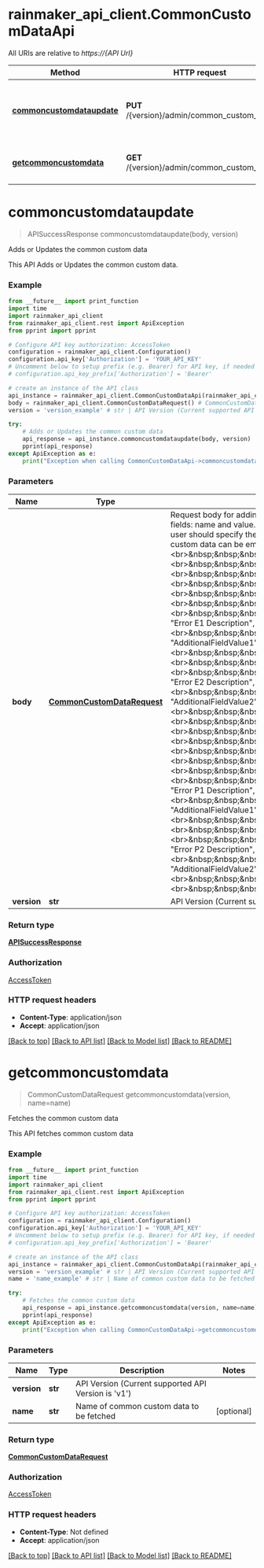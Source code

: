 # rainmaker_api_client.CommonCustomDataApi

All URIs are relative to *https://{API Url}*

Method | HTTP request | Description
------------- | ------------- | -------------
[**commoncustomdataupdate**](CommonCustomDataApi.md#commoncustomdataupdate) | **PUT** /{version}/admin/common_custom_data | Adds or Updates the common custom data
[**getcommoncustomdata**](CommonCustomDataApi.md#getcommoncustomdata) | **GET** /{version}/admin/common_custom_data | Fetches the common custom data

# **commoncustomdataupdate**
> APISuccessResponse commoncustomdataupdate(body, version)

Adds or Updates the common custom data

This API Adds or Updates the common custom data.

### Example
```python
from __future__ import print_function
import time
import rainmaker_api_client
from rainmaker_api_client.rest import ApiException
from pprint import pprint

# Configure API key authorization: AccessToken
configuration = rainmaker_api_client.Configuration()
configuration.api_key['Authorization'] = 'YOUR_API_KEY'
# Uncomment below to setup prefix (e.g. Bearer) for API key, if needed
# configuration.api_key_prefix['Authorization'] = 'Bearer'

# create an instance of the API class
api_instance = rainmaker_api_client.CommonCustomDataApi(rainmaker_api_client.ApiClient(configuration))
body = rainmaker_api_client.CommonCustomDataRequest() # CommonCustomDataRequest | Request body for adding or updating common custom data. This will be a JSON payload. The maximum storage allowed for each name is 300KB. It will have fields: name and value. The name should be a string and value can be any of: JSON, string, int, boolean, array of Json objects.When data is an array of objects, user should specify the entire object for modifying the data.When data is json object, user can perform operations similar to user custom data.The common custom data can be empty or it can have some data as shown below: <br>{ <br>&nbsp;&nbsp;&nbsp;&nbsp;"name": "faults", <br>&nbsp;&nbsp;&nbsp;&nbsp;"value": [ <br>&nbsp;&nbsp;&nbsp;&nbsp;&nbsp;&nbsp;&nbsp;&nbsp;{ <br>&nbsp;&nbsp;&nbsp;&nbsp;&nbsp;&nbsp;&nbsp;&nbsp;&nbsp;&nbsp;&nbsp;&nbsp;"device_type": "ac", <br>&nbsp;&nbsp;&nbsp;&nbsp;&nbsp;&nbsp;&nbsp;&nbsp;&nbsp;&nbsp;&nbsp;&nbsp;"country": "India", <br>&nbsp;&nbsp;&nbsp;&nbsp;&nbsp;&nbsp;&nbsp;&nbsp;&nbsp;&nbsp;&nbsp;&nbsp;"error_codes": [ <br>&nbsp;&nbsp;&nbsp;&nbsp;&nbsp;&nbsp;&nbsp;&nbsp;&nbsp;&nbsp;&nbsp;&nbsp;&nbsp;&nbsp;&nbsp;&nbsp;{ <br>&nbsp;&nbsp;&nbsp;&nbsp;&nbsp;&nbsp;&nbsp;&nbsp;&nbsp;&nbsp;&nbsp;&nbsp;&nbsp;&nbsp;&nbsp;&nbsp;&nbsp;&nbsp;&nbsp;&nbsp;"code": "E1", <br>&nbsp;&nbsp;&nbsp;&nbsp;&nbsp;&nbsp;&nbsp;&nbsp;&nbsp;&nbsp;&nbsp;&nbsp;&nbsp;&nbsp;&nbsp;&nbsp;&nbsp;&nbsp;&nbsp;&nbsp;"description": "Error E1 Description", <br>&nbsp;&nbsp;&nbsp;&nbsp;&nbsp;&nbsp;&nbsp;&nbsp;&nbsp;&nbsp;&nbsp;&nbsp;&nbsp;&nbsp;&nbsp;&nbsp;&nbsp;&nbsp;&nbsp;&nbsp;"additional_field": "AdditionalFieldValue1" <br>&nbsp;&nbsp;&nbsp;&nbsp;&nbsp;&nbsp;&nbsp;&nbsp;&nbsp;&nbsp;&nbsp;&nbsp;&nbsp;&nbsp;&nbsp;&nbsp;}, <br>&nbsp;&nbsp;&nbsp;&nbsp;&nbsp;&nbsp;&nbsp;&nbsp;&nbsp;&nbsp;&nbsp;&nbsp;&nbsp;&nbsp;&nbsp;&nbsp;{ <br>&nbsp;&nbsp;&nbsp;&nbsp;&nbsp;&nbsp;&nbsp;&nbsp;&nbsp;&nbsp;&nbsp;&nbsp;&nbsp;&nbsp;&nbsp;&nbsp;&nbsp;&nbsp;&nbsp;&nbsp;"code": "E2", <br>&nbsp;&nbsp;&nbsp;&nbsp;&nbsp;&nbsp;&nbsp;&nbsp;&nbsp;&nbsp;&nbsp;&nbsp;&nbsp;&nbsp;&nbsp;&nbsp;&nbsp;&nbsp;&nbsp;&nbsp;"description": "Error E2 Description", <br>&nbsp;&nbsp;&nbsp;&nbsp;&nbsp;&nbsp;&nbsp;&nbsp;&nbsp;&nbsp;&nbsp;&nbsp;&nbsp;&nbsp;&nbsp;&nbsp;&nbsp;&nbsp;&nbsp;&nbsp;"additional_field": "AdditionalFieldValue2" <br>&nbsp;&nbsp;&nbsp;&nbsp;&nbsp;&nbsp;&nbsp;&nbsp;&nbsp;&nbsp;&nbsp;&nbsp;&nbsp;&nbsp;&nbsp;&nbsp;} <br>&nbsp;&nbsp;&nbsp;&nbsp;&nbsp;&nbsp;&nbsp;&nbsp;&nbsp;&nbsp;&nbsp;&nbsp;] <br>&nbsp;&nbsp;&nbsp;&nbsp;&nbsp;&nbsp;&nbsp;&nbsp;}, <br>&nbsp;&nbsp;&nbsp;&nbsp;&nbsp;&nbsp;&nbsp;&nbsp;{ <br>&nbsp;&nbsp;&nbsp;&nbsp;&nbsp;&nbsp;&nbsp;&nbsp;&nbsp;&nbsp;&nbsp;&nbsp;"device_type": "refrigerator", <br>&nbsp;&nbsp;&nbsp;&nbsp;&nbsp;&nbsp;&nbsp;&nbsp;&nbsp;&nbsp;&nbsp;&nbsp;"country": "Australia", <br>&nbsp;&nbsp;&nbsp;&nbsp;&nbsp;&nbsp;&nbsp;&nbsp;&nbsp;&nbsp;&nbsp;&nbsp;"error_codes": [ <br>&nbsp;&nbsp;&nbsp;&nbsp;&nbsp;&nbsp;&nbsp;&nbsp;&nbsp;&nbsp;&nbsp;&nbsp;&nbsp;&nbsp;&nbsp;&nbsp;{ <br>&nbsp;&nbsp;&nbsp;&nbsp;&nbsp;&nbsp;&nbsp;&nbsp;&nbsp;&nbsp;&nbsp;&nbsp;&nbsp;&nbsp;&nbsp;&nbsp;&nbsp;&nbsp;&nbsp;&nbsp;"code": "P1", <br>&nbsp;&nbsp;&nbsp;&nbsp;&nbsp;&nbsp;&nbsp;&nbsp;&nbsp;&nbsp;&nbsp;&nbsp;&nbsp;&nbsp;&nbsp;&nbsp;&nbsp;&nbsp;&nbsp;&nbsp;"description": "Error P1 Description", <br>&nbsp;&nbsp;&nbsp;&nbsp;&nbsp;&nbsp;&nbsp;&nbsp;&nbsp;&nbsp;&nbsp;&nbsp;&nbsp;&nbsp;&nbsp;&nbsp;&nbsp;&nbsp;&nbsp;&nbsp;"additional_field": "AdditionalFieldValue1" <br>&nbsp;&nbsp;&nbsp;&nbsp;&nbsp;&nbsp;&nbsp;&nbsp;&nbsp;&nbsp;&nbsp;&nbsp;&nbsp;&nbsp;&nbsp;&nbsp;}, <br>&nbsp;&nbsp;&nbsp;&nbsp;&nbsp;&nbsp;&nbsp;&nbsp;&nbsp;&nbsp;&nbsp;&nbsp;&nbsp;&nbsp;&nbsp;&nbsp;{ <br>&nbsp;&nbsp;&nbsp;&nbsp;&nbsp;&nbsp;&nbsp;&nbsp;&nbsp;&nbsp;&nbsp;&nbsp;&nbsp;&nbsp;&nbsp;&nbsp;&nbsp;&nbsp;&nbsp;&nbsp;"code": "P2", <br>&nbsp;&nbsp;&nbsp;&nbsp;&nbsp;&nbsp;&nbsp;&nbsp;&nbsp;&nbsp;&nbsp;&nbsp;&nbsp;&nbsp;&nbsp;&nbsp;&nbsp;&nbsp;&nbsp;&nbsp;"description": "Error P2 Description", <br>&nbsp;&nbsp;&nbsp;&nbsp;&nbsp;&nbsp;&nbsp;&nbsp;&nbsp;&nbsp;&nbsp;&nbsp;&nbsp;&nbsp;&nbsp;&nbsp;&nbsp;&nbsp;&nbsp;&nbsp;"additional_field": "AdditionalFieldValue2" <br>&nbsp;&nbsp;&nbsp;&nbsp;&nbsp;&nbsp;&nbsp;&nbsp;&nbsp;&nbsp;&nbsp;&nbsp;&nbsp;&nbsp;&nbsp;&nbsp;} <br>&nbsp;&nbsp;&nbsp;&nbsp;&nbsp;&nbsp;&nbsp;&nbsp;&nbsp;&nbsp;&nbsp;&nbsp;] <br>&nbsp;&nbsp;&nbsp;&nbsp;&nbsp;&nbsp;&nbsp;&nbsp;} <br>&nbsp;&nbsp;&nbsp;&nbsp;] <br>}
version = 'version_example' # str | API Version (Current supported API Version is 'v1')

try:
    # Adds or Updates the common custom data
    api_response = api_instance.commoncustomdataupdate(body, version)
    pprint(api_response)
except ApiException as e:
    print("Exception when calling CommonCustomDataApi->commoncustomdataupdate: %s\n" % e)
```

### Parameters

Name | Type | Description  | Notes
------------- | ------------- | ------------- | -------------
 **body** | [**CommonCustomDataRequest**](CommonCustomDataRequest.md)| Request body for adding or updating common custom data. This will be a JSON payload. The maximum storage allowed for each name is 300KB. It will have fields: name and value. The name should be a string and value can be any of: JSON, string, int, boolean, array of Json objects.When data is an array of objects, user should specify the entire object for modifying the data.When data is json object, user can perform operations similar to user custom data.The common custom data can be empty or it can have some data as shown below: &lt;br&gt;{ &lt;br&gt;&amp;nbsp;&amp;nbsp;&amp;nbsp;&amp;nbsp;&quot;name&quot;: &quot;faults&quot;, &lt;br&gt;&amp;nbsp;&amp;nbsp;&amp;nbsp;&amp;nbsp;&quot;value&quot;: [ &lt;br&gt;&amp;nbsp;&amp;nbsp;&amp;nbsp;&amp;nbsp;&amp;nbsp;&amp;nbsp;&amp;nbsp;&amp;nbsp;{ &lt;br&gt;&amp;nbsp;&amp;nbsp;&amp;nbsp;&amp;nbsp;&amp;nbsp;&amp;nbsp;&amp;nbsp;&amp;nbsp;&amp;nbsp;&amp;nbsp;&amp;nbsp;&amp;nbsp;&quot;device_type&quot;: &quot;ac&quot;, &lt;br&gt;&amp;nbsp;&amp;nbsp;&amp;nbsp;&amp;nbsp;&amp;nbsp;&amp;nbsp;&amp;nbsp;&amp;nbsp;&amp;nbsp;&amp;nbsp;&amp;nbsp;&amp;nbsp;&quot;country&quot;: &quot;India&quot;, &lt;br&gt;&amp;nbsp;&amp;nbsp;&amp;nbsp;&amp;nbsp;&amp;nbsp;&amp;nbsp;&amp;nbsp;&amp;nbsp;&amp;nbsp;&amp;nbsp;&amp;nbsp;&amp;nbsp;&quot;error_codes&quot;: [ &lt;br&gt;&amp;nbsp;&amp;nbsp;&amp;nbsp;&amp;nbsp;&amp;nbsp;&amp;nbsp;&amp;nbsp;&amp;nbsp;&amp;nbsp;&amp;nbsp;&amp;nbsp;&amp;nbsp;&amp;nbsp;&amp;nbsp;&amp;nbsp;&amp;nbsp;{ &lt;br&gt;&amp;nbsp;&amp;nbsp;&amp;nbsp;&amp;nbsp;&amp;nbsp;&amp;nbsp;&amp;nbsp;&amp;nbsp;&amp;nbsp;&amp;nbsp;&amp;nbsp;&amp;nbsp;&amp;nbsp;&amp;nbsp;&amp;nbsp;&amp;nbsp;&amp;nbsp;&amp;nbsp;&amp;nbsp;&amp;nbsp;&quot;code&quot;: &quot;E1&quot;, &lt;br&gt;&amp;nbsp;&amp;nbsp;&amp;nbsp;&amp;nbsp;&amp;nbsp;&amp;nbsp;&amp;nbsp;&amp;nbsp;&amp;nbsp;&amp;nbsp;&amp;nbsp;&amp;nbsp;&amp;nbsp;&amp;nbsp;&amp;nbsp;&amp;nbsp;&amp;nbsp;&amp;nbsp;&amp;nbsp;&amp;nbsp;&quot;description&quot;: &quot;Error E1 Description&quot;, &lt;br&gt;&amp;nbsp;&amp;nbsp;&amp;nbsp;&amp;nbsp;&amp;nbsp;&amp;nbsp;&amp;nbsp;&amp;nbsp;&amp;nbsp;&amp;nbsp;&amp;nbsp;&amp;nbsp;&amp;nbsp;&amp;nbsp;&amp;nbsp;&amp;nbsp;&amp;nbsp;&amp;nbsp;&amp;nbsp;&amp;nbsp;&quot;additional_field&quot;: &quot;AdditionalFieldValue1&quot; &lt;br&gt;&amp;nbsp;&amp;nbsp;&amp;nbsp;&amp;nbsp;&amp;nbsp;&amp;nbsp;&amp;nbsp;&amp;nbsp;&amp;nbsp;&amp;nbsp;&amp;nbsp;&amp;nbsp;&amp;nbsp;&amp;nbsp;&amp;nbsp;&amp;nbsp;}, &lt;br&gt;&amp;nbsp;&amp;nbsp;&amp;nbsp;&amp;nbsp;&amp;nbsp;&amp;nbsp;&amp;nbsp;&amp;nbsp;&amp;nbsp;&amp;nbsp;&amp;nbsp;&amp;nbsp;&amp;nbsp;&amp;nbsp;&amp;nbsp;&amp;nbsp;{ &lt;br&gt;&amp;nbsp;&amp;nbsp;&amp;nbsp;&amp;nbsp;&amp;nbsp;&amp;nbsp;&amp;nbsp;&amp;nbsp;&amp;nbsp;&amp;nbsp;&amp;nbsp;&amp;nbsp;&amp;nbsp;&amp;nbsp;&amp;nbsp;&amp;nbsp;&amp;nbsp;&amp;nbsp;&amp;nbsp;&amp;nbsp;&quot;code&quot;: &quot;E2&quot;, &lt;br&gt;&amp;nbsp;&amp;nbsp;&amp;nbsp;&amp;nbsp;&amp;nbsp;&amp;nbsp;&amp;nbsp;&amp;nbsp;&amp;nbsp;&amp;nbsp;&amp;nbsp;&amp;nbsp;&amp;nbsp;&amp;nbsp;&amp;nbsp;&amp;nbsp;&amp;nbsp;&amp;nbsp;&amp;nbsp;&amp;nbsp;&quot;description&quot;: &quot;Error E2 Description&quot;, &lt;br&gt;&amp;nbsp;&amp;nbsp;&amp;nbsp;&amp;nbsp;&amp;nbsp;&amp;nbsp;&amp;nbsp;&amp;nbsp;&amp;nbsp;&amp;nbsp;&amp;nbsp;&amp;nbsp;&amp;nbsp;&amp;nbsp;&amp;nbsp;&amp;nbsp;&amp;nbsp;&amp;nbsp;&amp;nbsp;&amp;nbsp;&quot;additional_field&quot;: &quot;AdditionalFieldValue2&quot; &lt;br&gt;&amp;nbsp;&amp;nbsp;&amp;nbsp;&amp;nbsp;&amp;nbsp;&amp;nbsp;&amp;nbsp;&amp;nbsp;&amp;nbsp;&amp;nbsp;&amp;nbsp;&amp;nbsp;&amp;nbsp;&amp;nbsp;&amp;nbsp;&amp;nbsp;} &lt;br&gt;&amp;nbsp;&amp;nbsp;&amp;nbsp;&amp;nbsp;&amp;nbsp;&amp;nbsp;&amp;nbsp;&amp;nbsp;&amp;nbsp;&amp;nbsp;&amp;nbsp;&amp;nbsp;] &lt;br&gt;&amp;nbsp;&amp;nbsp;&amp;nbsp;&amp;nbsp;&amp;nbsp;&amp;nbsp;&amp;nbsp;&amp;nbsp;}, &lt;br&gt;&amp;nbsp;&amp;nbsp;&amp;nbsp;&amp;nbsp;&amp;nbsp;&amp;nbsp;&amp;nbsp;&amp;nbsp;{ &lt;br&gt;&amp;nbsp;&amp;nbsp;&amp;nbsp;&amp;nbsp;&amp;nbsp;&amp;nbsp;&amp;nbsp;&amp;nbsp;&amp;nbsp;&amp;nbsp;&amp;nbsp;&amp;nbsp;&quot;device_type&quot;: &quot;refrigerator&quot;, &lt;br&gt;&amp;nbsp;&amp;nbsp;&amp;nbsp;&amp;nbsp;&amp;nbsp;&amp;nbsp;&amp;nbsp;&amp;nbsp;&amp;nbsp;&amp;nbsp;&amp;nbsp;&amp;nbsp;&quot;country&quot;: &quot;Australia&quot;, &lt;br&gt;&amp;nbsp;&amp;nbsp;&amp;nbsp;&amp;nbsp;&amp;nbsp;&amp;nbsp;&amp;nbsp;&amp;nbsp;&amp;nbsp;&amp;nbsp;&amp;nbsp;&amp;nbsp;&quot;error_codes&quot;: [ &lt;br&gt;&amp;nbsp;&amp;nbsp;&amp;nbsp;&amp;nbsp;&amp;nbsp;&amp;nbsp;&amp;nbsp;&amp;nbsp;&amp;nbsp;&amp;nbsp;&amp;nbsp;&amp;nbsp;&amp;nbsp;&amp;nbsp;&amp;nbsp;&amp;nbsp;{ &lt;br&gt;&amp;nbsp;&amp;nbsp;&amp;nbsp;&amp;nbsp;&amp;nbsp;&amp;nbsp;&amp;nbsp;&amp;nbsp;&amp;nbsp;&amp;nbsp;&amp;nbsp;&amp;nbsp;&amp;nbsp;&amp;nbsp;&amp;nbsp;&amp;nbsp;&amp;nbsp;&amp;nbsp;&amp;nbsp;&amp;nbsp;&quot;code&quot;: &quot;P1&quot;, &lt;br&gt;&amp;nbsp;&amp;nbsp;&amp;nbsp;&amp;nbsp;&amp;nbsp;&amp;nbsp;&amp;nbsp;&amp;nbsp;&amp;nbsp;&amp;nbsp;&amp;nbsp;&amp;nbsp;&amp;nbsp;&amp;nbsp;&amp;nbsp;&amp;nbsp;&amp;nbsp;&amp;nbsp;&amp;nbsp;&amp;nbsp;&quot;description&quot;: &quot;Error P1 Description&quot;, &lt;br&gt;&amp;nbsp;&amp;nbsp;&amp;nbsp;&amp;nbsp;&amp;nbsp;&amp;nbsp;&amp;nbsp;&amp;nbsp;&amp;nbsp;&amp;nbsp;&amp;nbsp;&amp;nbsp;&amp;nbsp;&amp;nbsp;&amp;nbsp;&amp;nbsp;&amp;nbsp;&amp;nbsp;&amp;nbsp;&amp;nbsp;&quot;additional_field&quot;: &quot;AdditionalFieldValue1&quot; &lt;br&gt;&amp;nbsp;&amp;nbsp;&amp;nbsp;&amp;nbsp;&amp;nbsp;&amp;nbsp;&amp;nbsp;&amp;nbsp;&amp;nbsp;&amp;nbsp;&amp;nbsp;&amp;nbsp;&amp;nbsp;&amp;nbsp;&amp;nbsp;&amp;nbsp;}, &lt;br&gt;&amp;nbsp;&amp;nbsp;&amp;nbsp;&amp;nbsp;&amp;nbsp;&amp;nbsp;&amp;nbsp;&amp;nbsp;&amp;nbsp;&amp;nbsp;&amp;nbsp;&amp;nbsp;&amp;nbsp;&amp;nbsp;&amp;nbsp;&amp;nbsp;{ &lt;br&gt;&amp;nbsp;&amp;nbsp;&amp;nbsp;&amp;nbsp;&amp;nbsp;&amp;nbsp;&amp;nbsp;&amp;nbsp;&amp;nbsp;&amp;nbsp;&amp;nbsp;&amp;nbsp;&amp;nbsp;&amp;nbsp;&amp;nbsp;&amp;nbsp;&amp;nbsp;&amp;nbsp;&amp;nbsp;&amp;nbsp;&quot;code&quot;: &quot;P2&quot;, &lt;br&gt;&amp;nbsp;&amp;nbsp;&amp;nbsp;&amp;nbsp;&amp;nbsp;&amp;nbsp;&amp;nbsp;&amp;nbsp;&amp;nbsp;&amp;nbsp;&amp;nbsp;&amp;nbsp;&amp;nbsp;&amp;nbsp;&amp;nbsp;&amp;nbsp;&amp;nbsp;&amp;nbsp;&amp;nbsp;&amp;nbsp;&quot;description&quot;: &quot;Error P2 Description&quot;, &lt;br&gt;&amp;nbsp;&amp;nbsp;&amp;nbsp;&amp;nbsp;&amp;nbsp;&amp;nbsp;&amp;nbsp;&amp;nbsp;&amp;nbsp;&amp;nbsp;&amp;nbsp;&amp;nbsp;&amp;nbsp;&amp;nbsp;&amp;nbsp;&amp;nbsp;&amp;nbsp;&amp;nbsp;&amp;nbsp;&amp;nbsp;&quot;additional_field&quot;: &quot;AdditionalFieldValue2&quot; &lt;br&gt;&amp;nbsp;&amp;nbsp;&amp;nbsp;&amp;nbsp;&amp;nbsp;&amp;nbsp;&amp;nbsp;&amp;nbsp;&amp;nbsp;&amp;nbsp;&amp;nbsp;&amp;nbsp;&amp;nbsp;&amp;nbsp;&amp;nbsp;&amp;nbsp;} &lt;br&gt;&amp;nbsp;&amp;nbsp;&amp;nbsp;&amp;nbsp;&amp;nbsp;&amp;nbsp;&amp;nbsp;&amp;nbsp;&amp;nbsp;&amp;nbsp;&amp;nbsp;&amp;nbsp;] &lt;br&gt;&amp;nbsp;&amp;nbsp;&amp;nbsp;&amp;nbsp;&amp;nbsp;&amp;nbsp;&amp;nbsp;&amp;nbsp;} &lt;br&gt;&amp;nbsp;&amp;nbsp;&amp;nbsp;&amp;nbsp;] &lt;br&gt;} | 
 **version** | **str**| API Version (Current supported API Version is &#x27;v1&#x27;) | 

### Return type

[**APISuccessResponse**](APISuccessResponse.md)

### Authorization

[AccessToken](../README.md#AccessToken)

### HTTP request headers

 - **Content-Type**: application/json
 - **Accept**: application/json

[[Back to top]](#) [[Back to API list]](../README.md#documentation-for-api-endpoints) [[Back to Model list]](../README.md#documentation-for-models) [[Back to README]](../README.md)

# **getcommoncustomdata**
> CommonCustomDataRequest getcommoncustomdata(version, name=name)

Fetches the common custom data

This API fetches common custom data

### Example
```python
from __future__ import print_function
import time
import rainmaker_api_client
from rainmaker_api_client.rest import ApiException
from pprint import pprint

# Configure API key authorization: AccessToken
configuration = rainmaker_api_client.Configuration()
configuration.api_key['Authorization'] = 'YOUR_API_KEY'
# Uncomment below to setup prefix (e.g. Bearer) for API key, if needed
# configuration.api_key_prefix['Authorization'] = 'Bearer'

# create an instance of the API class
api_instance = rainmaker_api_client.CommonCustomDataApi(rainmaker_api_client.ApiClient(configuration))
version = 'version_example' # str | API Version (Current supported API Version is 'v1')
name = 'name_example' # str | Name of common custom data to be fetched (optional)

try:
    # Fetches the common custom data
    api_response = api_instance.getcommoncustomdata(version, name=name)
    pprint(api_response)
except ApiException as e:
    print("Exception when calling CommonCustomDataApi->getcommoncustomdata: %s\n" % e)
```

### Parameters

Name | Type | Description  | Notes
------------- | ------------- | ------------- | -------------
 **version** | **str**| API Version (Current supported API Version is &#x27;v1&#x27;) | 
 **name** | **str**| Name of common custom data to be fetched | [optional] 

### Return type

[**CommonCustomDataRequest**](CommonCustomDataRequest.md)

### Authorization

[AccessToken](../README.md#AccessToken)

### HTTP request headers

 - **Content-Type**: Not defined
 - **Accept**: application/json

[[Back to top]](#) [[Back to API list]](../README.md#documentation-for-api-endpoints) [[Back to Model list]](../README.md#documentation-for-models) [[Back to README]](../README.md)

